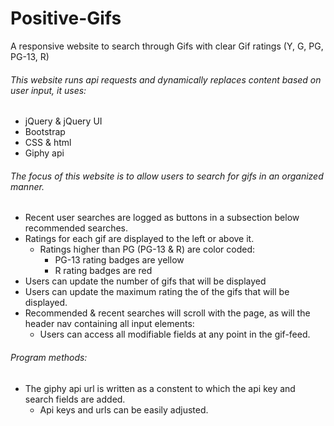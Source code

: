 # Positive-Gifs
A responsive website to search through Gifs with clear Gif ratings (Y, G, PG, PG-13, R)

###### This website runs api requests and dynamically replaces content based on user input, it uses:
- jQuery & jQuery UI
- Bootstrap
- CSS & html
- Giphy api

###### The focus of this website is to allow users to search for gifs in an organized manner.
- Recent user searches are logged as buttons in a subsection below recommended searches.
- Ratings for each gif are displayed to the left or above it.
    - Ratings higher than PG (PG-13 & R) are color coded:
        - PG-13 rating badges are yellow
        - R rating badges are red
- Users can update the number of gifs that will be displayed 
- Users can update the maximum rating the of the gifs that will be displayed.
- Recommended & recent searches will scroll with the page, as will the header nav containing all input elements:
    - Users can access all modifiable fields at any point in the gif-feed.

###### Program methods:
- The giphy api url is written as a constent to which the api key and search fields are added.
    - Api keys and urls can be easily adjusted.

